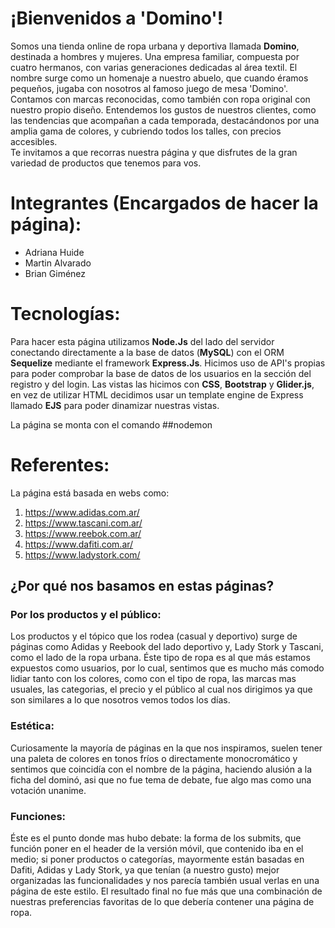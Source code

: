# ¡Bienvenidos a 'Domino'!

Somos una tienda online de ropa urbana y deportiva llamada **Domino**, destinada a hombres y mujeres. Una empresa familiar, compuesta por cuatro hermanos, con varias generaciones dedicadas al área textil. El nombre surge como un homenaje a nuestro abuelo, que cuando éramos pequeños, jugaba con nosotros al famoso juego de mesa 'Domino'.  
Contamos con marcas reconocidas, como también con ropa original con nuestro propio diseño. Entendemos los gustos de nuestros clientes, como las tendencias que acompañan a cada temporada, destacándonos por una amplia gama de colores, y cubriendo todos los talles, con precios accesibles.  
Te invitamos a que recorras nuestra página y que disfrutes de la gran variedad de productos que tenemos para vos.

# Integrantes (Encargados de hacer la página): 

- Adriana Huide
- Martin Alvarado
- Brian Giménez

# Tecnologías: 

Para hacer esta página utilizamos <strong>Node.Js</strong> del lado del servidor conectando directamente a la base de datos (<strong>MySQL</strong>) con el ORM <strong>Sequelize</strong> mediante el framework <strong>Express.Js</strong>. Hicimos uso de API's propias para poder comprobar la base de datos de los usuarios en la sección del registro y del login. Las vistas las hicimos con <strong>CSS</strong>, <strong>Bootstrap</strong> y <strong>Glider.js</strong>, en vez de utilizar HTML decidimos usar un template engine de Express llamado <strong>EJS</strong> para poder dinamizar nuestras vistas.

La página se monta con el comando ##nodemon

# Referentes: 
La página está basada en webs como: 
1. https://www.adidas.com.ar/
2. https://www.tascani.com.ar/
3. https://www.reebok.com.ar/
4. https://www.dafiti.com.ar/
5. https://www.ladystork.com/ 

## ¿Por qué nos basamos en estas páginas? 
###  Por los productos y el público: 

Los productos y el tópico que los rodea (casual y deportivo) surge de páginas como Adidas y Reebook del lado deportivo y, Lady Stork y Tascani, como el lado de la ropa urbana. Éste tipo de ropa es al que más estamos expuestos como usuarios, por lo cual, sentimos que es mucho más comodo lidiar tanto con los colores, como con el tipo de ropa, las marcas mas usuales, las categorias, el precio y el público al cual nos dirigimos ya que son similares a lo que nosotros vemos todos los días.

### Estética: 

Curiosamente la mayoría de páginas en la que nos inspiramos, suelen tener una paleta de colores en tonos fríos o directamente monocromático y sentimos que coincidía con el nombre de la página, haciendo alusión a la ficha del dominó, asi que no fue tema de debate, fue algo mas como una votación unanime. 

### Funciones: 

Éste es el punto donde mas hubo debate: la forma de los submits, que función poner en el header de la versión móvil, que contenido iba en el medio; si poner productos o categorías, mayormente están basadas en Dafiti, Adidas y Lady Stork, ya que tenían (a nuestro gusto) mejor organizadas las funcionalidades y nos parecía también usual verlas en una página de este estilo. El resultado final no fue más que una combinación de nuestras preferencias favoritas de lo que debería contener una página de ropa. 
